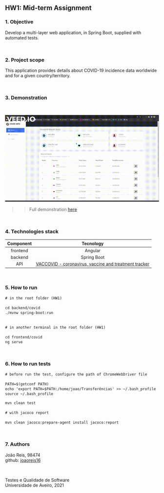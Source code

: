 
## **HW1: Mid-term Assignment**

### **1. Objective**

Develop a multi-layer web application, in Spring Boot, supplied with automated tests.

<br>

### **2. Project scope**

This application provides details about COVID-19 incidence data worldwide and for a given country/territory.

<br>

### **3. Demonstration**
<br>

![demo gif](./media/demo.gif)

>> Full demonstration [here](https://www.youtube.com/watch?v=w-xc9dv0mkA)

<br>

### **4. Technologies stack**

| Component | Tecnology |
| :---: | :---: |
| frontend | Angular |  
| backend| Spring Boot | 
| API | [VACCOVID - coronavirus, vaccine and treatment tracker](https://rapidapi.com/vaccovidlive-vaccovidlive-default/api/vaccovid-coronavirus-vaccine-and-treatment-tracker/) | 

<br>

### **5. How to run**

```
# in the root folder (HW1)

cd backend/covid
./mvnw spring-boot:run


# in another terminal in the root folder (HW1)

cd frontend/covid
ng serve
```

<br>

### **6. How to run tests**

```
# before run the test, configure the path of ChromeWebDriver file

PATH=$(getconf PATH)
echo 'export PATH=$PATH:/home/joao/Transferências' >> ~/.bash_profile
source ~/.bash_profile
```

```
mvn clean test

# with jacoco report

mvn clean jacoco:prepare-agent install jacoco:report

```
<br>

### **7. Authors**

João Reis, 98474 <br>
github: [joaoreis16](https://github.com/joaoreis16)

<br>
<br>
Testes e Qualidade de Software
<br>
Universidade de Aveiro, 2021

